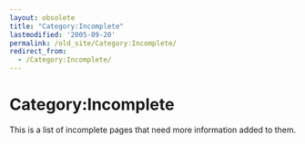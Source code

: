 ```yaml
---
layout: obsolete
title: "Category:Incomplete"
lastmodified: '2005-09-20'
permalink: /old_site/Category:Incomplete/
redirect_from:
  - /Category:Incomplete/
---
```


Category:Incomplete
===================

This is a list of incomplete pages that need more information added to them.

